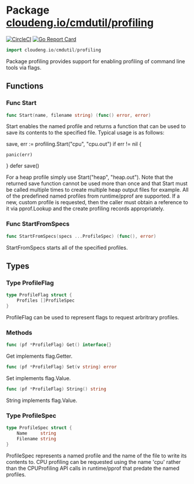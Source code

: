 # Package [cloudeng.io/cmdutil/profiling](https://pkg.go.dev/cloudeng.io/cmdutil/profiling?tab=doc)
[![CircleCI](https://circleci.com/gh/cloudengio/go.gotools.svg?style=svg)](https://circleci.com/gh/cloudengio/go.gotools) [![Go Report Card](https://goreportcard.com/badge/cloudeng.io/cmdutil/profiling)](https://goreportcard.com/report/cloudeng.io/cmdutil/profiling)

```go
import cloudeng.io/cmdutil/profiling
```

Package profiling provides support for enabling profiling of command line
tools via flags.

## Functions
### Func Start
```go
func Start(name, filename string) (func() error, error)
```
Start enables the named profile and returns a function that can be used to
save its contents to the specified file. Typical usage is as follows:

save, err := profiling.Start("cpu", "cpu.out") if err != nil {

    panic(err)

} defer save()

For a heap profile simply use Start("heap", "heap.out"). Note that the
returned save function cannot be used more than once and that Start must be
called multiple times to create multiple heap output files for example. All
of the predefined named profiles from runtime/pprof are supported. If a new,
custom profile is requested, then the caller must obtain a reference to it
via pprof.Lookup and the create profiling records appropriately.

### Func StartFromSpecs
```go
func StartFromSpecs(specs ...ProfileSpec) (func(), error)
```
StartFromSpecs starts all of the specified profiles.



## Types
### Type ProfileFlag
```go
type ProfileFlag struct {
	Profiles []ProfileSpec
}
```
ProfileFlag can be used to represent flags to request arbritrary profiles.

### Methods

```go
func (pf *ProfileFlag) Get() interface{}
```
Get implements flag.Getter.


```go
func (pf *ProfileFlag) Set(v string) error
```
Set implements flag.Value.


```go
func (pf *ProfileFlag) String() string
```
String implements flag.Value.




### Type ProfileSpec
```go
type ProfileSpec struct {
	Name     string
	Filename string
}
```
ProfileSpec represents a named profile and the name of the file to write its
contents to. CPU profiling can be requested using the name 'cpu' rather than
the CPUProfiling API calls in runtime/pprof that predate the named profiles.





